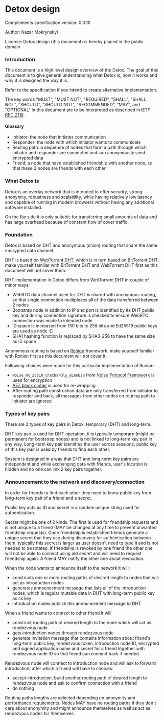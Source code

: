 # Detox design

Complements specification version: 0.0.10

Author: Nazar Mokrynskyi

License: Detox design (this document) is hereby placed in the public domain

### Introduction
This document is a high level design overview of the Detox.
The goal of this document is to give general understanding what Detox is, how it works and why it is designed the way it is.

Refer to the specification if you intend to create alternative implementation.

The key words "MUST", "MUST NOT", "REQUIRED", "SHALL", "SHALL NOT", "SHOULD", "SHOULD NOT", "RECOMMENDED",  "MAY", and "OPTIONAL" in this document are to be interpreted as described in IETF [RFC 2119](http://www.ietf.org/rfc/rfc2119.txt).

#### Glossary
* Initiator: the node that initiates communication
* Responder: the node with which initiator wants to communicate
* Routing path: a sequence of nodes that form a path through which initiator and responder are connected and can anonymously send encrypted data
* Friend: a node that have established friendship with another node, so that these 2 nodes are friends with each other

### What Detox is
Detox is an overlay network that is intended to offer security, strong anonymity, robustness and scalability, while having relatively low latency and capable of running in modern browsers without having any additional software installed.

On the flip side it is only suitable for transferring small amounts of data and has large overhead because of constant flow of cover traffic.

### Foundation
Detox is based on DHT and anonymous (onion) routing that share the same encrypted data channel.

DHT is based on [WebTorrent DHT](https://github.com/nazar-pc/webtorrent-dht), which is in turn based on BitTorrent DHT, make yourself familiar with BitTorrent DHT and WebTorrent DHT first as this document will not cover them.

DHT implementation in Detox differs from WebTorrent DHT in couple of minor ways:
* WebRTC data channel used for DHT is shared with anonymous routing, so that single connection multiplexes all of the data transferred between 2 nodes
* Bootstrap node in addition to IP and port is identified by its DHT public key and during connection signature is checked to ensure WebRTC connection was made to intended node
* ID space is increased from 160 bits to 256 bits and Ed25519 public keys are used as node ID
* SHA1 hashing function is replaced by SHA3-256 to have the same size as ID space

Anonymous routing is based on [Ronion](https://github.com/nazar-pc/ronion) framework, make yourself familiar with Ronion first as this document will not cover it.

Following choices were made for this particular implementation of Ronion:
* `Noise_NK_25519_ChaChaPoly_BLAKE2b` from [Noise Protocol Framework](https://noiseprotocol.org/) is used for encryption
* [AEZ block cipher](http://web.cs.ucdavis.edu/%7Erogaway/aez/) is used for re-wrapping
* After routing path construction data are only transferred from initiator to responder and back, all messages from other nodes on routing path to initiator are ignored

### Types of key pairs
There are 2 types of key pairs in Detox: temporary (DHT) and long-term.

DHT key pair is used for DHT operation, it is typically temporary (might be permanent for bootstrap nodes) and is not linked to long-term key pair in any way.
Long-term key pair identifies the user across sessions, public key of this key pair is used by friends to find each other.

System is designed in a way that DHT and long-term key pairs are independent and while exchanging data with friends, user's location is hidden and no one can link 2 key pairs together.

### Announcement to the network and discovery/connection
In order for friends to find each other they need to know public key from long-term key pair of a friend and a secret.

Public key acts as ID and secret is a random unique string used for authentication.

Secret might be one of 2 kinds.
The first is used for friendship requests and is not unique to a friend (MAY be changed at any time to prevent unwanted friendship requests).
Once friendship is established friends generate a unique secret that they use during discovery for authentication between them, typically this secret is larger as user doesn't need to type it and is not needed to be rotated. If friendship is revoked by one friend the other one will not be able to connect using old secret and will need to request friendship again. A friend MAY notify the other one about revocation.

When the node wants to announce itself to the network it will:
* constructs one or more routing paths of desired length to nodes that will act as introduction nodes
* generates announcement message that lists all of the introduction nodes, which is regular mutable data in DHT with long-term public key as its key
* introduction nodes publish this announcement message to DHT

When a friend wants to connect to other friend it will:
* construct routing path of desired length to the node which will act as rendezvous node
* gets introduction nodes through rendezvous node
* generate invitation message that contains information about friend's long-term public key, rendezvous token, introduction node ID, encrypted and signed application name and secret for a friend together with rendezvous node ID so that friend can connect back if needed

Rendezvous node will connect to introduction node and will ask to forward introduction, after which a friend will have to choices:
* accept introduction, build another routing path of desired length to rendezvous node and ask to confirm connection with a friend
* do nothing

Routing paths lengths are selected depending on anonymity and performance requirements. Nodes MAY have no routing paths if they don't care about anonymity and might announce themselves as well as act as rendezvous nodes for themselves.
